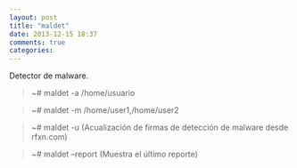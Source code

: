 ```yaml
---
layout: post
title: "maldet"
date: 2013-12-15 18:37
comments: true
categories: 
---
```

Detector de malware.

>~# maldet -a /home/usuario

>~# maldet -m /home/user1,/home/user2

>~# maldet -u (Acualización de firmas de detección de malware desde rfxn.com)

>~# maldet –report (Muestra el último reporte)

